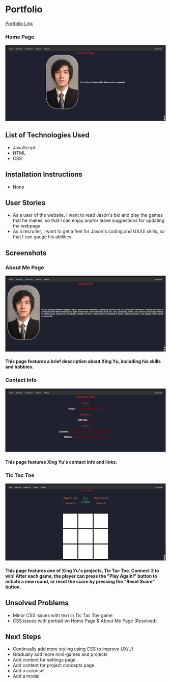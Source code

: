 # Portfolio

[Portfolio Link](https://xingyuma39.github.io/portfolio/index.html)

### Home Page
![home page](readme/readme-home.png)

## List of Technologies Used
- JavaScript
- HTML
- CSS

## Installation Instructions
- None

## User Stories
- As a user of the website, I want to read Jason's bio and play the games that he makes, so that I can enjoy and/or leave suggestions for updating the webpage.
- As a recruiter, I want to get a feel for Jason's coding and UX/UI skills, so that I can gauge his abilities.

## Screenshots
### About Me Page
![about me page](readme/readme-aboutme.png)
#### This page features a brief description about Xing Yu, including his skills and hobbies.

### Contact Info
![contact info page](readme/readme-contactinfo.png)
#### This page features Xing Yu's contact info and links.

### Tic Tac Toe
![tic tac toe page](readme/readme-ttt.png)
#### This page features one of Xing Yu's projects, Tic Tac Toe. Connect 3 to win! After each game, the player can press the "Play Again!" button to initiate a new round, or reset the score by pressing the "Reset Score" button.

## Unsolved Problems
- Minor CSS issues with text in Tic Tac Toe game
- CSS issues with portrait on Home Page & About Me Page (Resolved)

## Next Steps
- Continually add more styling using CSS to improve UX/UI
- Gradually add more mini-games and projects
- Add content for settings page
- Add content for project concepts page
- Add a carousel
- Add a modal





